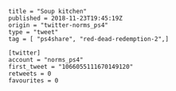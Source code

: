 ```
title = "Soup kitchen"
published = 2018-11-23T19:45:19Z
origin = "twitter-norms_ps4"
type = "tweet"
tag = [ "ps4share", "red-dead-redemption-2",]

[twitter]
account = "norms_ps4"
first_tweet = "1066055111670149120"
retweets = 0
favourites = 0
```

<p class='image'><img src='https://mnf.m17s.net/2018/11/23/DstjePsXoAApWZs.jpg' alt=''></p>

